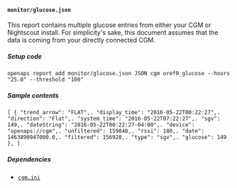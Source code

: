 #### `monitor/glucose.json`
This report contains multiple glucose entries from either your CGM or Nightscout install.  For simplicity's sake, this document assumes that the data is coming from your directly connected CGM.
##### Setup code
`openaps report add monitor/glucose.json JSON cgm oref0_glucose --hours "25.0" --threshold "100"`
##### Sample contents
`[
  {
    "trend_arrow": "FLAT",.
    "display_time": "2016-05-22T00:22:27",.
    "direction": "Flat",.
    "system_time": "2016-05-22T07:22:27",.
    "sgv": 149,.
    "dateString": "2016-05-22T00:22:27-04:00",.
    "device": "openaps://cgm",.
    "unfiltered": 159840,.
    "rssi": 180,.
    "date": 1463890947000.0,.
    "filtered": 156928,.
    "type": "sgv",.
    "glucose": 149
  },
]`
##### Dependencies
* [`cgm.ini`](openaps/openaps-device-cgm.md)
